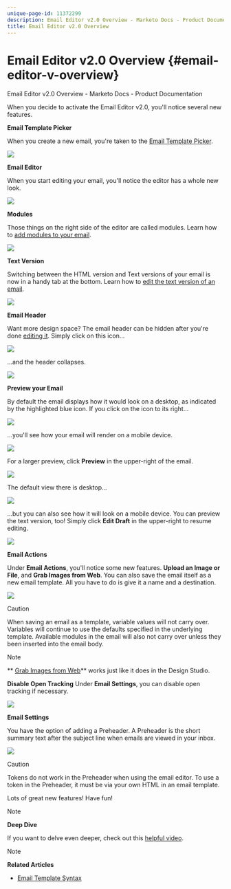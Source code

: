 ```yaml
---
unique-page-id: 11372299
description: Email Editor v2.0 Overview - Marketo Docs - Product Documentation
title: Email Editor v2.0 Overview
---
```


# Email Editor v2.0 Overview {#email-editor-v-overview}

Email Editor v2.0 Overview - Marketo Docs - Product Documentation

When you decide to activate the Email Editor v2.0, you'll notice several new features.

**Email Template Picker**

When you create a new email, you're taken to the [Email Template Picker](email-template-picker-overview.md).

![](assets/starter-templates-1.png)

**Email Editor**

When you start editing your email, you'll notice the editor has a whole new look.

![](assets/two-4.png)

**Modules**

Those things on the right side of the editor are called modules. Learn how to [add modules to your email](add-modules-to-your-email.md).

![](assets/three-4.png)

**Text Version**

Switching between the HTML version and Text versions of your email is now in a handy tab at the bottom. Learn how to [edit the text version of an email](../../../../../welcome-to-marketo-docs/product-docs/email-marketing/general/creating-an-email/edit-the-text-version-of-an-email.md).

![](assets/four-3.png)

**Email Header**

Want more design space? The email header can be hidden after you're done [editing it](../../../../../welcome-to-marketo-docs/product-docs/email-marketing/general/creating-an-email/edit-your-email-header.md). Simply click on this icon...

![](assets/five-4.png)

...and the header collapses.

![](assets/six-3.png)

**Preview your Email**

By default the email displays how it would look on a desktop, as indicated by the highlighted blue icon. If you click on the icon to its right...

![](assets/seven-3.png)

...you'll see how your email will render on a mobile device.

![](assets/eight-3.png)

For a larger preview, click **Preview** in the upper-right of the email.

![](assets/preview1.png)

The default view there is desktop...

![](assets/preview2.png)

...but you can also see how it will look on a mobile device. You can preview the text version, too! Simply click **Edit Draft** in the upper-right to resume editing.

[ ![](assets/preview3.png)](../../../../../welcome-to-marketo-docs/product-docs/demand-generation/images-and-files/grab-the-images-from-a-web-page.md)

**Email Actions**

Under **Email Actions**, you'll notice some new features. **Upload an Image or File**, and **Grab Images from Web**. You can also save the email itself as a new email template. All you have to do is give it a name and a destination.

![](assets/nine-3.png)

>[!CAUTION]
>
>When saving an email as a template, variable values will not carry over. Variables will continue to use the defaults specified in the underlying template. Available modules in the email will also not carry over unless they been inserted into the email body.

>[!NOTE]
>
>** [Grab Images from Web](../../../../../welcome-to-marketo-docs/product-docs/demand-generation/images-and-files/grab-the-images-from-a-web-page.md)** works just like it does in the Design Studio.

**Disable Open Tracking** Under **Email Settings**, you can disable open tracking if necessary.

![](assets/thirteen-1.png)

**Email Settings**

You have the option of adding a Preheader. A Preheader is the short summary text after the subject line when emails are viewed in your inbox.

![](assets/edit-settings-preheader-2.png)

>[!CAUTION]
>
>Tokens do not work in the Preheader when using the email editor. To use a token in the Preheader, it must be via your own HTML in an email template.

Lots of great new features! Have fun! 

>[!NOTE]
>
>**Deep Dive**
>
>If you want to delve even deeper, check out this [helpful video](https://nation.marketo.com/videos/1463).

>[!NOTE]
>
>**Related Articles**
>
>* [Email Template Syntax](email-template-syntax.md)
>

